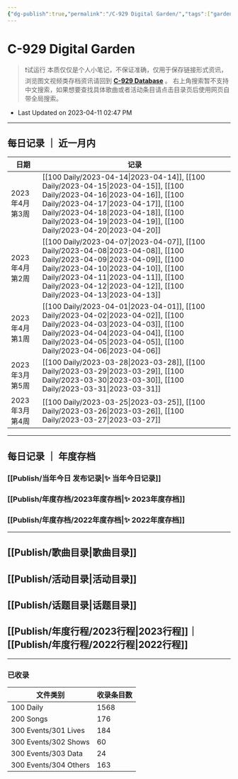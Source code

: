 ```yaml
---
{"dg-publish":true,"permalink":"/C-929 Digital Garden/","tags":["gardenEntry"],"dgShowLocalGraph":true,"created":"2022-11-25T17:22:03.000+08:00","updated":"2023-04-11T14:47:05.000+08:00"}
---
```


# C-929 Digital Garden

> ❗试运行
> 本质仅仅是个人小笔记，不保证准确，仅用于保存链接形式资讯，浏览图文视频类存档资讯请回到 **[C-929 Database](https://c929-song.super.site/)** 。
> 右上角搜索暂不支持中文搜索，如果想要查找具体歌曲或者活动条目请点击目录页后使用网页自带全局搜索。
- Last Updated on 2023-04-11 02:47 PM 

---

## 每日记录 ｜ 近一月内

| 日期          | 记录                                                                                                                                                                                                                                                                                            |
| ----------- | --------------------------------------------------------------------------------------------------------------------------------------------------------------------------------------------------------------------------------------------------------------------------------------------- |
| 2023年4月 第3周 | [[100 Daily/2023-04-14\|2023-04-14]], [[100 Daily/2023-04-15\|2023-04-15]], [[100 Daily/2023-04-16\|2023-04-16]], [[100 Daily/2023-04-17\|2023-04-17]], [[100 Daily/2023-04-18\|2023-04-18]], [[100 Daily/2023-04-19\|2023-04-19]], [[100 Daily/2023-04-20\|2023-04-20]] |
| 2023年4月 第2周 | [[100 Daily/2023-04-07\|2023-04-07]], [[100 Daily/2023-04-08\|2023-04-08]], [[100 Daily/2023-04-09\|2023-04-09]], [[100 Daily/2023-04-10\|2023-04-10]], [[100 Daily/2023-04-11\|2023-04-11]], [[100 Daily/2023-04-12\|2023-04-12]], [[100 Daily/2023-04-13\|2023-04-13]] |
| 2023年4月 第1周 | [[100 Daily/2023-04-01\|2023-04-01]], [[100 Daily/2023-04-02\|2023-04-02]], [[100 Daily/2023-04-03\|2023-04-03]], [[100 Daily/2023-04-04\|2023-04-04]], [[100 Daily/2023-04-05\|2023-04-05]], [[100 Daily/2023-04-06\|2023-04-06]]                                          |
| 2023年3月 第5周 | [[100 Daily/2023-03-28\|2023-03-28]], [[100 Daily/2023-03-29\|2023-03-29]], [[100 Daily/2023-03-30\|2023-03-30]], [[100 Daily/2023-03-31\|2023-03-31]]                                                                                                                            |
| 2023年3月 第4周 | [[100 Daily/2023-03-25\|2023-03-25]], [[100 Daily/2023-03-26\|2023-03-26]], [[100 Daily/2023-03-27\|2023-03-27]]                                                                                                                                                                     |

---

## 每日记录 ｜ 年度存档

### [[Publish/当年今日 发布记录\|✨ 当年今日记录]]

### [[Publish/年度存档/2023年度存档\|✨ 2023年度存档]]

### [[Publish/年度存档/2022年度存档\|✨ 2022年度存档]]

---

## [[Publish/歌曲目录\|歌曲目录]] 

## [[Publish/活动目录\|活动目录]]

## [[Publish/话题目录\|话题目录]]

## [[Publish/年度行程/2023行程\|2023行程]]｜ [[Publish/年度行程/2022行程\|2022行程]]

---

### 已收录

| 文件类别                  | 收录条目数 |
| --------------------- | ----- |
| 100 Daily             | 1568  |
| 200 Songs             | 176   |
| 300 Events/301 Lives  | 184   |
| 300 Events/302 Shows  | 60    |
| 300 Events/303 Data   | 24    |
| 300 Events/304 Others | 163   |

